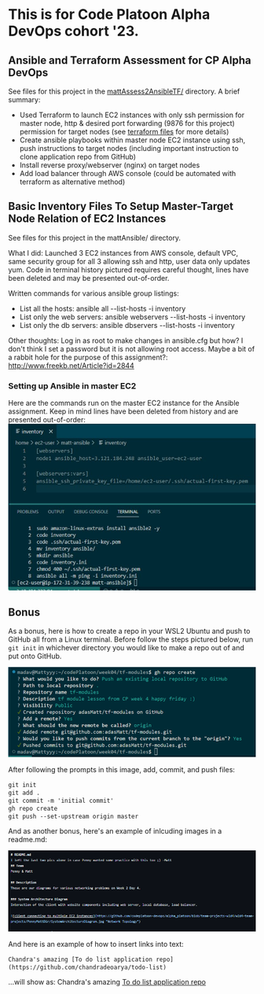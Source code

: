 # This is for Code Platoon Alpha DevOps cohort '23.

## Ansible and Terraform Assessment for CP Alpha DevOps 
See files for this project in the [mattAssess2AnsibleTF/](https://github.com/adasMatt/w05Ansible/tree/master/mattAssess2AnsibleTF) directory.
A brief summary:
- Used Terraform to launch EC2 instances with only ssh permission for master node, http & desired port forwarding (9876 for this project) permission for target nodes (see [terraform files](https://github.com/adasMatt/w05Ansible/tree/master/mattAssess2AnsibleTF/terraform) for more details)
- Create ansible playbooks within master node EC2 instance using ssh, push instructions to target nodes (including important instruction to clone application repo from GitHub)
- Install reverse proxy/webserver (nginx) on target nodes 
- Add load balancer through AWS console (could be automated with terraform as alternative method)

## Basic Inventory Files To Setup Master-Target Node Relation of EC2 Instances
See files for this project in the mattAnsible/ directory.

What I did:
Launched 3 EC2 instances from AWS console, default VPC, same security group for all 3 allowing ssh and http, user data only updates yum. Code in terminal history pictured requires careful thought, lines have been deleted and may be presented out-of-order. 

Written commands for various ansible group listings:
- List all the hosts: ansible all --list-hosts -i inventory
- List only the web servers: ansible webservers --list-hosts -i inventory
- List only the db servers: ansible dbservers --list-hosts -i inventory

Other thoughts:
Log in as root to make changes in ansible.cfg but how? I don't think I set a password but it is not allowing root access.
Maybe a bit of a rabbit hole for the purpose of this assignment?: http://www.freekb.net/Article?id=2844 

### Setting up Ansible in master EC2
Here are the commands run on the master EC2 instance for the Ansible assignment. Keep in mind lines have been deleted from history and are presented out-of-order:
![picture describing terminal code for setting up master EC2 instance with Ansible](https://github.com/adasMatt/w05Ansible/blob/master/images/mattAnsibleMasterEC2.jpg "Setup Ansible master server")

## Bonus
As a bonus, here is how to create a repo in your WSL2 Ubuntu and push to GitHub all from a Linux terminal. Before follow the steps pictured below, run `git init` in whichever directory you would like to make a repo out of and put onto GitHub. 

![picture describing terminal code for creating and pushing locally created git repo to GitHub](https://github.com/adasMatt/w05Ansible/blob/master/images/ghRepoCreate.png "Create new git repo and push to GitHub from terminal")

After following the prompts in this image, add, commit, and push files:
```
git init
git add .
git commit -m 'initial commit'
gh repo create
git push --set-upstream origin master
```

And as another bonus, here's an example of inlcuding images in a readme.md:

![inlcuding images in a readme.md](https://github.com/adasMatt/w05Ansible/blob/master/images/readmeMarkdownWithImages.png "Inlcuding images in a readme.md")

And here is an example of how to insert links into text:
```
Chandra's amazing [To do list application repo](https://github.com/chandradeoarya/todo-list) 
```
...will show as:
Chandra's amazing [To do list application repo](https://github.com/chandradeoarya/todo-list) 